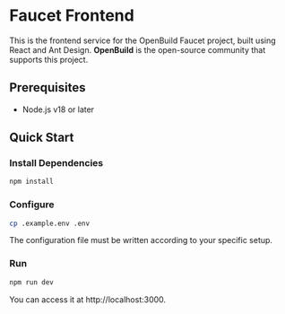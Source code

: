 # Faucet Frontend

This is the frontend service for the OpenBuild Faucet project, built using React and Ant Design. **OpenBuild** is the open-source community that supports this project. 


## Prerequisites
- Node.js v18 or later

## Quick Start

### Install Dependencies

```bash
npm install
```

### Configure

```bash
cp .example.env .env
```
The configuration file must be written according to your specific setup.

### Run 

```bash
npm run dev
```

You can access it at http://localhost:3000.


